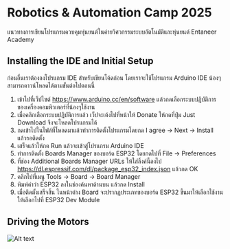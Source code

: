 # Robotics & Automation Camp 2025
แนวทางการเขียนโปรแกรมควบคุมหุ่นยนต์ในค่ายวิศวกรรมระบบอัตโนมัติและหุ่นยนต์ Entaneer Academy
## Installing the IDE and Initial Setup
ก่อนอื่นเราต้องลงโปรแกรม IDE สำหรับเขียนโค้ดก่อน โดยเราจะใช้โปรแกรม Arduino IDE น้องๆสามารถดาวน์โหลดได้ตามขั้นต่อไปตอนนี้
1. เข้าไปที่เว็ปไซต์ https://www.arduino.cc/en/software แล้วกดเลือกระบบปฎิบัติการของเครื่องคอมพิวเตอร์ที่น้องๆใช้งาน
2. เมื่อคลิกเลือกระบบปฎิบัติการแล้ว เว็ปจะเด้งไปที่หน้าให้ Donate ให้กดที่ปุ่ม Just Download จึงจะโหลดโปรแกรมได้
3. กดเข้าไปในไฟล์ที่โหลดมาแล้วทำการติดตั้งโปรแกรมโดยกด I agree -> Next -> Install แล้วรอติดตั้ง
4. เสร็จแล้วให้กด Run แล้วจะเข้าสู่โปรแกรม Arduino IDE
5. ทำการติดตั้ง Boards Manager ของบอร์ด ESP32 โดยกดไปที่ File -> Preferences
6. ที่ช่อง Additional Boards Manager URLs ให้ใส่ลิ้งค์นี้ลงไป https://dl.espressif.com/dl/package_esp32_index.json แล้วกด OK
7. คลิกไปที่เมนู Tools -> Board -> Board Manager
8. พิมพ์คำว่า ESP32 ลงในช่องค้นหาด้านบน แล้วกด Install
9. เมื่อติดตั้งเสร็จสิ้น ในหน้าต่าง Board จะปรากฏประเภทของบอร์ด ESP32 ขึ้นมาให้เลือกใช้งาน ให้เลือกไปที่ ESP32 Dev Module

## Driving the Motors
![Alt text](https://github.com/Coachieees/ENT-CMU-Camp2025/blob/main/Maker%20Drive%20Overview.png?raw=true)

